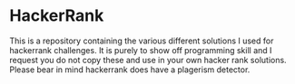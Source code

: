# HackerRank
This is a repository containing the various different solutions I used for hackerrank challenges. It is purely to show off programming skill and I request you do not copy these and use in your own hacker rank solutions. Please bear in mind hackerrank does have a plagerism detector.
